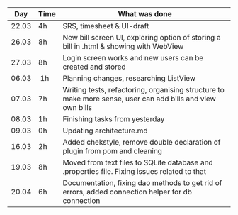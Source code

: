 Day | Time | What was done
--- | ---- | -------------
22.03 | 4h | SRS, timesheet & UI-draft
26.03 | 8h | New bill screen UI, exploring option of storing a bill in .html & showing with WebView
27.03 | 8h | Login screen works and new users can be created and stored
06.03 | 1h | Planning changes, researching ListView
07.03 | 7h | Writing tests, refactoring, organising structure to make more sense, user can add bills and view own bills
08.03 | 1h | Finishing tasks from yesterday
09.03 | 0h | Updating architecture.md
16.03 | 2h | Added chekstyle, remove double declaration of plugin from pom and cleaning
19.03 | 8h | Moved from text files to SQLite database and .properties file. Fixing issues related to that
20.04 | 6h | Documentation, fixing dao methods to get rid of errors, added connection helper for db connection
